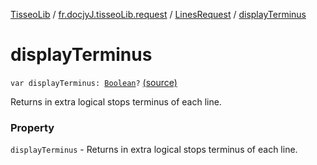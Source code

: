 [TisseoLib](../../index.md) / [fr.docjyJ.tisseoLib.request](../index.md) / [LinesRequest](index.md) / [displayTerminus](./display-terminus.md)

# displayTerminus

`var displayTerminus: `[`Boolean`](https://kotlinlang.org/api/latest/jvm/stdlib/kotlin/-boolean/index.html)`?` [(source)](https://github.com/docjyJ/TisseoLib/tree/master/src/main/kotlin/fr/docjyJ/tisseoLib/request/LinesRequest.kt#L27)

Returns in extra logical stops terminus of each line.

### Property

`displayTerminus` - Returns in extra logical stops terminus of each line.
